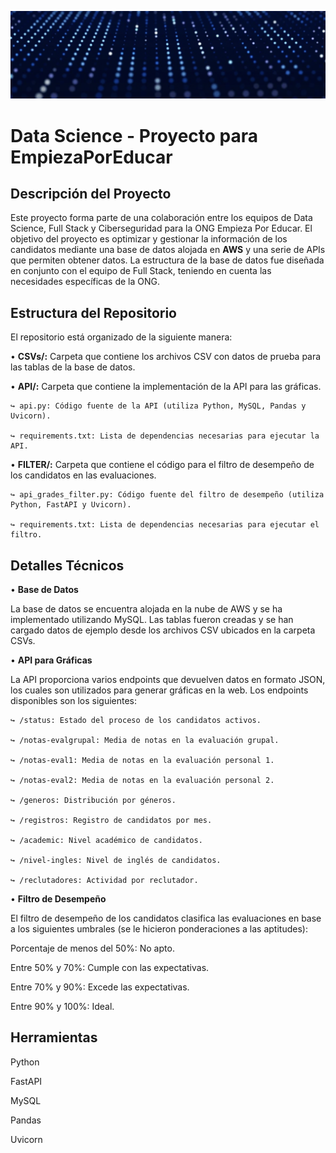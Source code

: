 ![Banner](./img/banna.jpg)
# Data Science - Proyecto para EmpiezaPorEducar

## Descripción del Proyecto
Este proyecto forma parte de una colaboración entre los equipos de Data Science, Full Stack y Ciberseguridad para la ONG Empieza Por Educar. El objetivo del proyecto es optimizar y gestionar la información de los candidatos mediante una base de datos alojada en **AWS** y una serie de APIs que permiten obtener datos. La estructura de la base de datos fue diseñada en conjunto con el equipo de Full Stack, teniendo en cuenta las necesidades específicas de la ONG.


## Estructura del Repositorio
El repositorio está organizado de la siguiente manera:

• **CSVs/:** Carpeta que contiene los archivos CSV con datos de prueba para las tablas de la base de datos.

• **API/:** Carpeta que contiene la implementación de la API para las gráficas.

    ↪ api.py: Código fuente de la API (utiliza Python, MySQL, Pandas y Uvicorn).
    
    ↪ requirements.txt: Lista de dependencias necesarias para ejecutar la API.
    
• **FILTER/:** Carpeta que contiene el código para el filtro de desempeño de los candidatos en las evaluaciones.

    ↪ api_grades_filter.py: Código fuente del filtro de desempeño (utiliza Python, FastAPI y Uvicorn).
    
    ↪ requirements.txt: Lista de dependencias necesarias para ejecutar el filtro.


## Detalles Técnicos
• **Base de Datos**

La base de datos se encuentra alojada en la nube de AWS y se ha implementado utilizando MySQL. Las tablas fueron creadas y se han cargado datos de ejemplo desde los archivos CSV ubicados en la carpeta CSVs.

• **API para Gráficas**

La API proporciona varios endpoints que devuelven datos en formato JSON, los cuales son utilizados para generar gráficas en la web. Los endpoints disponibles son los siguientes:

    ↪ /status: Estado del proceso de los candidatos activos.

    ↪ /notas-evalgrupal: Media de notas en la evaluación grupal.

    ↪ /notas-eval1: Media de notas en la evaluación personal 1.

    ↪ /notas-eval2: Media de notas en la evaluación personal 2.

    ↪ /generos: Distribución por géneros.

    ↪ /registros: Registro de candidatos por mes.

    ↪ /academic: Nivel académico de candidatos.

    ↪ /nivel-ingles: Nivel de inglés de candidatos.

    ↪ /reclutadores: Actividad por reclutador.

• **Filtro de Desempeño**

El filtro de desempeño de los candidatos clasifica las evaluaciones en base a los siguientes umbrales (se le hicieron ponderaciones a las aptitudes):

Porcentaje de menos del 50%: No apto.

Entre 50% y 70%: Cumple con las expectativas.

Entre 70% y 90%: Excede las expectativas.

Entre 90% y 100%: Ideal.


## Herramientas

Python

FastAPI

MySQL

Pandas

Uvicorn
